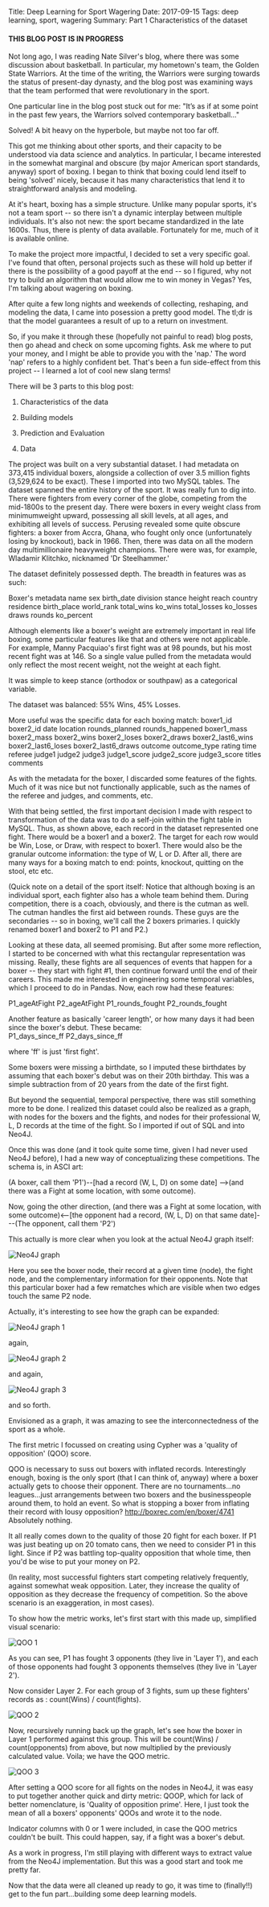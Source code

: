 Title:  Deep Learning for Sport Wagering
Date: 2017-09-15
Tags: deep learning, sport, wagering
Summary: Part 1 Characteristics of the dataset


#### THIS BLOG POST IS IN PROGRESS  

Not long ago, I was reading Nate Silver's blog, where there was some discussion about basketball. In particular, my hometown's team, the Golden State Warriors. At the time of the writing, the Warriors were surging towards the status of present-day dynasty, and the blog post was examining ways that the team performed that were revolutionary in the sport.

One particular line in the blog post stuck out for me: "It’s as if at some point in the past few years, the Warriors solved contemporary basketball..."

Solved! A bit heavy on the hyperbole, but maybe not too far off.

This got me thinking about other sports, and their capacity to be understood via data science and analytics. In particular, I became interested in the somewhat marginal and obscure (by major American sport standards, anyway) sport of boxing. I began to think that boxing could lend itself to being 'solved' nicely, because it has many characteristics that lend it to straightforward analysis and modeling.

At it's heart, boxing has a simple structure.  Unlike many popular sports, it's not a team sport -- so there isn't a dynamic interplay between multiple individuals. It's also not new: the sport became standardized in the late 1600s. Thus, there is plenty of data available.  Fortunately for me, much of it is available online.

To make the project more impactful, I decided to set a very specific goal. I've found that often, personal projects such as these will hold up better if there is the possibility of a good payoff at the end --  so I figured, why not try to build an algorithm that would allow me to win money in Vegas? Yes, I'm talking about wagering on boxing.

After quite a few long nights and weekends of collecting, reshaping, and modeling the data, I came into posession a pretty good model. The tl;dr is that the model guarantees a result of up to a <insert> return on investment. 

So, if you make it through these (hopefully not painful to read) blog posts, then go ahead and check on some upcoming fights. Ask me where to put your money, and I might be able to provide you with the 'nap.' The word 'nap' refers to a highly confident bet. That's been a fun side-effect from this project -- I learned a lot of cool new slang terms! 

There will be 3 parts to this blog post:

1) Characteristics of the data  
2) Building models  
3) Prediction and Evaluation  




1) Data 

The project was built on a very substantial dataset. I had metadata on 373,415 individual boxers, alongside a collection of over 3.5 million fights (3,529,624 to be exact). These I imported into two MySQL tables. The dataset spanned the entire history of the sport. It was really fun to dig into. There were fighters from every corner of the globe, competing from the mid-1800s to the present day. There were boxers in every weight class from minimumweight upward, possessing all skill levels, at all ages, and exhibiting all levels of success. Perusing revealed some quite obscure fighters: a boxer from Accra, Ghana, who fought only once (unfortunately losing by knockout), back in 1966. Then, there was data on all the modern day multimillionaire heavyweight champions. There were was, for example, Wladamir Klitchko, nicknamed 'Dr Steelhammer.' 

The dataset definitely possessed depth. The breadth in features was as such:

Boxer's metadata
name 
sex 
birth_date 
division 
stance 
height 
reach 
country 
residence 
birth_place 
world_rank 
total_wins 
ko_wins 
total_losses 
ko_losses 
draws 
rounds 
ko_percent 


Although elements like a boxer's weight are extremely important in real life boxing, some particular features like that and others were not applicable.
For example, Manny Pacquiao's first fight was at 98 pounds, but his most recent fight was at 146. So a single value pulled from the metadata would only reflect the most recent weight, not the weight at each fight.

It was simple to keep stance (orthodox or southpaw) as a categorical variable.

The dataset was balanced: 55% Wins, 45% Losses.

More useful was the specific data for each boxing match:
boxer1_id 
boxer2_id 
date 
location 
rounds_planned 
rounds_happened 
boxer1_mass 
boxer2_mass 
boxer2_wins 
boxer2_loses 
boxer2_draws 
boxer2_last6_wins 
boxer2_last6_loses 
boxer2_last6_draws 
outcome 
outcome_type 
rating 
time 
referee 
judge1 
judge2 
judge3 
judge1_score 
judge2_score 
judge3_score 
titles 
comments 


As with the metadata for the boxer, I discarded some features of the fights. Much of it was nice but not functionally applicable, such as the names of the referee and judges, and comments, etc.

With that being settled, the first important decision I made with respect to transformation of the data was to do a self-join within the fight table in MySQL. Thus, as shown above, each record in the dataset represented one fight. There would be a boxer1 and a boxer2. The target for each row would be Win, Lose, or Draw, with respect to boxer1. There would also be the granular outcome information: the type of W, L or D. After all, there are many ways for a boxing match to end: points, knockout, quitting on the stool, etc etc.

(Quick note on a detail of the sport itself: Notice that although boxing is an individual sport, each fighter also has a whole team behind them. During competition, there is a coach, obviously, and there is the cutman as well. The cutman handles the first aid between rounds. These guys are the secondaries -- so in boxing, we'll call the 2 boxers primaries. I quickly renamed boxer1 and boxer2 to P1 and P2.)

Looking at these data, all seemed promising. But after some more reflection, I started to be concerned with what this rectangular representation was missing.
Really, these fights are all sequences of events that happen for a boxer -- they start with fight #1, then continue forward until the end of their careers. This made me interested in engineering some temporal variables, which I proceed to do in Pandas. Now, each row had these features:

P1_ageAtFight
P2_ageAtFight
P1_rounds_fought
P2_rounds_fought

Another feature as basically 'career length', or how many days it had been since the boxer's debut. These became:  
P1_days_since_ff
P2_days_since_ff

where 'ff' is just 'first fight'.

Some boxers were missing a birthdate, so I imputed these birthdates by assuming that each boxer's debut was on their 20th birthday. This was a simple subtraction from of 20 years from the date of the first fight.

But beyond the sequential, temporal perspective, there was still something more to be done. I realized this dataset could also be realized as a graph, with nodes for the boxers and the fights, and nodes for their professional W, L, D records at the time of the fight. So I imported if out of SQL and into Neo4J.

Once this was done (and it took quite some time, given I had never used Neo4J before), I had a new way of conceptualizing these competitions. The schema is, in ASCI art:

(A boxer, call them 'P1')--[had a record (W, L, D) on some date] -->(and there was a Fight at some location, with some outcome).

Now, going the other direction,
(and there was a Fight at some location, with some outcome)<--[the opponent had a record, (W, L, D) on that same date]---(The opponent, call them 'P2')

This actually is more clear when you look at the actual Neo4J graph itself:

![Neo4J graph](https://github.com/mobbSF/blog/blob/master/images/Neo_000.png?raw=true)

Here you see the boxer node, their record at a given time (node), the fight node, and the complementary information for their opponents. Note that this particular boxer had a few rematches which are visible when two edges touch the same P2 node.

Actually, it's interesting to see how the graph can be expanded:

![Neo4J graph 1](https://github.com/mobbSF/blog/blob/master/images/Neo_001.png?raw=true)

again, 

![Neo4J graph 2](https://github.com/mobbSF/blog/blob/master/images/Neo_002.png?raw=true)

and again,

![Neo4J graph 3](https://github.com/mobbSF/blog/blob/master/images/Neo_003.png?raw=true)

and so forth.

Envisioned as a graph, it was amazing to see the interconnectedness of the sport as a whole. 

The first metric I focussed on creating using Cypher was a 'quality of opposition' (QOO) score.

QOO is necessary to suss out boxers with inflated records. Interestingly enough, boxing is the only sport (that I can think of, anyway) where a boxer actually gets to choose their opponent. There are no tournaments...no leagues...just arrangements between two boxers and the businesspeople around them, to hold an event. So what is stopping a boxer from inflating their record with lousy opposition? http://boxrec.com/en/boxer/4741 Absolutely nothing.

It all really comes down to the quality of those 20 fight for each boxer. If P1 was just beating up on 20 tomato cans, then we need to consider P1 in this light. Since if P2 was battling top-quality opposition that whole time, then you'd be wise to put your money on P2.

(In reality, most successful fighters start competing relatively frequently, against somewhat weak opposition. Later, they increase the quality of opposition as they decrease the frequency of competition. So the above scenario is an exaggeration, in most cases).

To show how the metric works, let's first start with this made up, simplified visual scenario:

![QOO 1](https://github.com/mobbSF/blog/blob/master/images/QOO_001.png?raw=true)

As you can see, P1 has fought 3 opponents (they live in 'Layer 1'), and each of those opponents had fought 3 opponents themselves (they live in 'Layer 2').

Now consider Layer 2. For each group of 3 fights, sum up these fighters' records as : count(Wins) / count(fights).

![QOO 2](https://github.com/mobbSF/blog/blob/master/images/QOO_002.png?raw=true)

Now, recursively running back up the graph, let's see how the boxer in Layer 1 performed against this group. This will be count(Wins) / count(opponents) from above, but now multiplied by the previously calculated value. Voila; we have the QOO metric.

![QOO 3](https://github.com/mobbSF/blog/blob/master/images/QOO_003.png?raw=true)

After setting a QOO score for all fights on the nodes in Neo4J, it was easy to put together another quick and dirty metric: QOOP, which for lack of better nomenclature, is 'Quality of opposition prime'. Here, I just took the mean of all a boxers' opponents' QOOs and wrote it to the node.

Indicator columns with 0 or 1 were included, in case the QOO metrics couldn't be built. This could happen, say, if a fight was a boxer's debut.

 As a work in progress, I'm still playing with different ways to extract value from the Neo4J implementation. But this was a good start and took me pretty far.

Now that the data were all cleaned up ready to go, it was time to (finally!!) get to the fun part...building some deep learning models.